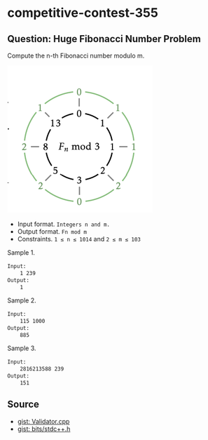 # competitive-contest-355

## Question: Huge Fibonacci Number Problem

Compute the n-th Fibonacci number modulo m.

![fib_img](sample.png)

- Input format. `Integers n and m.` 
- Output format. `Fn mod m`
-  Constraints. `1 ≤ n ≤ 1014` and `2 ≤ m ≤ 103`

Sample 1.

    Input:
        1 239
    Output:
        1

Sample 2.

    Input:
        115 1000
    Output:
        885

Sample 3.

    Input:
        2816213588 239
    Output:
        151

## Source

- [gist: Validator.cpp](https://gist.github.com/cjakarin/c12c10db9ed79287f3456b7fa34d1bd8)
- [gist: bits/stdc++.h](https://gist.github.com/AppleBoiy/d876b6e31320b703f13e5f3f222fb9ae)